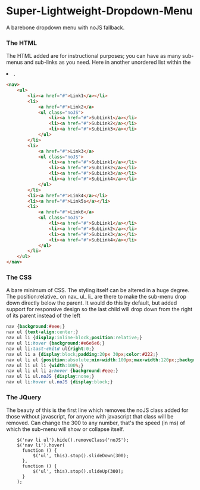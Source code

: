 Super-Lightweight-Dropdown-Menu
===============================

A barebone dropdown menu with noJS fallback. 


### The HTML
The HTML added are for instructional purposes; you can have as many sub-menus and sub-links as you need. Here in another unordered list within the <li>.
```html
<nav>
	<ul>
		<li><a href="#">Link1</a></li>
		<li>
			<a href="#">Link2</a>
			<ul class="noJS">
				<li><a href="#">SubLink1</a></li>
				<li><a href="#">SubLink2</a></li>
				<li><a href="#">SubLink3</a></li>
			</ul>
		</li>
		<li>
			<a href="#">Link3</a>
			<ul class="noJS">
				<li><a href="#">SubLink1</a></li>
				<li><a href="#">SubLink2</a></li>
				<li><a href="#">SubLink3</a></li>
				<li><a href="#">SubLink4</a></li>
			</ul>
		</li>
		<li><a href="#">Link4</a></li>
		<li><a href="#">Link5s</a></li>
		<li>
			<a href="#">Link6</a>
			<ul class="noJS">
				<li><a href="#">SubLink1</a></li>
				<li><a href="#">SubLink2</a></li>
				<li><a href="#">SubLink3</a></li>
				<li><a href="#">SubLink4</a></li>
			</ul>		
		</li>
	</ul>
</nav>
```

### The CSS
A bare minimum of CSS. The styling itself can be altered in a huge degree. The position:relative_ on nav_ ul_ li_ are there to make the sub-menu drop down directly below the parent. It would do this by default, but added support for responsive design so the last child will drop down from the right of its parent instead of the left
```css
nav {background:#eee;}
nav ul {text-align:center;}
nav ul li {display:inline-block;position:relative;}
nav ul li:hover {background:#e6e6e6;}
nav ul li:last-child ul{right:0;}
nav ul li a {display:block;padding:20px 30px;color:#222;}
nav ul li ul {position:absolute;min-width:100px;max-width:120px;;background:#e6e6e6;padding:0;}
nav ul li ul li {width:100%;}
nav ul li ul li a:hover {background:#eee;}
nav ul li ul.noJS {display:none;}
nav ul li:hover ul.noJS {display:block;}
```

### The JQuery
The beauty of this is the first line which removes the noJS class added for those without javascript, for anyone with javascript that class will be removed. Can change the 300 to any number, that's the speed (in ms) of which the sub-menu will show or collapse itself.
```jquery
	$('nav li ul').hide().removeClass('noJS');
	$('nav li').hover(
	  function () {
		  $('ul', this).stop().slideDown(300);
	  },
	  function () {
		  $('ul', this).stop().slideUp(300);
	  }
	);
```

